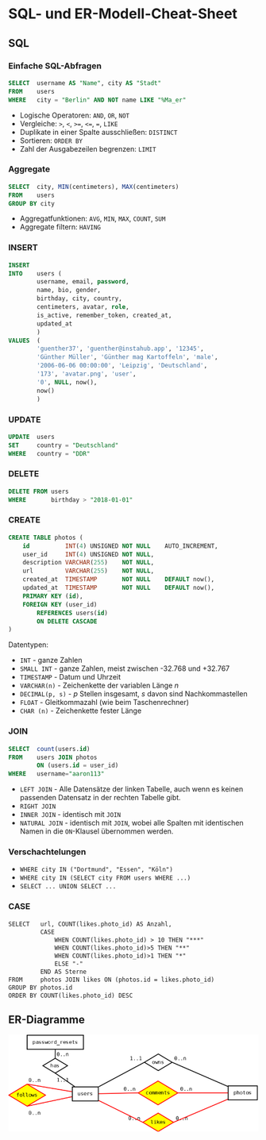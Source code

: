 # SQL- und ER-Modell-Cheat-Sheet

## SQL

### Einfache SQL-Abfragen

```sql
SELECT 	username AS "Name", city AS "Stadt"
FROM 	users 
WHERE 	city = "Berlin" AND NOT name LIKE "%Ma_er"
```

- Logische Operatoren: ``AND``, ``OR``, ``NOT``
- Vergleiche: ``>``, ``<``, ``>=``, ``<=``, ``=``, ``LIKE``
- Duplikate in einer Spalte ausschließen: ``DISTINCT``
- Sortieren: ``ORDER BY``
- Zahl der Ausgabezeilen begrenzen: ``LIMIT``

### Aggregate

```sql
SELECT 	city, MIN(centimeters), MAX(centimeters)
FROM 	users 
GROUP BY city
```

- Aggregatfunktionen: ``AVG``, ``MIN``, ``MAX``, ``COUNT``, ``SUM``
- Aggregate filtern: ``HAVING``

### INSERT

```sql
INSERT
INTO	users (
		username, email, password, 
   		name, bio, gender,
   		birthday, city, country, 
   		centimeters, avatar, role, 
   		is_active, remember_token, created_at, 
   		updated_at
		) 
VALUES	(
   		'guenther37', 'guenther@instahub.app', '12345',
		'Günther Müller', 'Günther mag Kartoffeln', 'male',
		'2006-06-06 00:00:00', 'Leipzig', 'Deutschland',
		'173', 'avatar.png', 'user',
		'0', NULL, now(), 
   		now()
		)
```

### UPDATE

```sql
UPDATE	users 
SET		country = "Deutschland"
WHERE	country = "DDR"
```

### DELETE

```sql
DELETE FROM	users 
WHERE		birthday > "2018-01-01"
```

### CREATE

```sql
CREATE TABLE photos (
	id 			INT(4) UNSIGNED	NOT NULL	AUTO_INCREMENT,
	user_id		INT(4) UNSIGNED	NOT NULL,
  	description	VARCHAR(255)	NOT NULL,
   	url			VARCHAR(255)	NOT NULL,
    created_at	TIMESTAMP 		NOT NULL	DEFAULT now(),
    updated_at	TIMESTAMP		NOT NULL	DEFAULT now(), 
   	PRIMARY KEY (id),
   	FOREIGN KEY (user_id) 
    	REFERENCES users(id) 
		ON DELETE CASCADE
)
```

Datentypen: 
- ``INT`` -  ganze Zahlen
- ``SMALL INT`` - ganze Zahlen, meist zwischen -32.768 und +32.767
- ``TIMESTAMP`` - Datum und Uhrzeit
- ``VARCHAR(n)`` - Zeichenkette der variablen Länge _n_
- ``DECIMAL(p, s)`` - _p_ Stellen insgesamt, _s_ davon sind Nachkommastellen
- ``FLOAT`` - Gleitkommazahl (wie beim Taschenrechner)
- ``CHAR (n)`` - Zeichenkette fester Länge

### JOIN

```sql
SELECT	count(users.id) 
FROM	users JOIN photos			
		ON (users.id = user_id)
WHERE	username="aaron113"
```

- ``LEFT JOIN`` - Alle Datensätze der linken Tabelle, auch wenn es keinen passenden Datensatz in der rechten Tabelle gibt.
- ``RIGHT JOIN``
- ``INNER JOIN`` - identisch mit ``JOIN``
- ``NATURAL JOIN`` - identisch mit ``JOIN``, wobei alle Spalten mit identischen Namen in die ``ON``-Klausel übernommen werden.

### Verschachtelungen

- ``WHERE city IN ("Dortmund", "Essen", "Köln")``
- ``WHERE city IN (SELECT city FROM users WHERE ...)``
- ``SELECT ... UNION SELECT ... ``

### CASE

```my
SELECT   url, COUNT(likes.photo_id) AS Anzahl,
         CASE 
             WHEN COUNT(likes.photo_id) > 10 THEN "***"
             WHEN COUNT(likes.photo_id)>5 THEN "**"
             WHEN COUNT(likes.photo_id)>1 THEN "*"
             ELSE "-"
         END AS Sterne
FROM     photos JOIN likes ON (photos.id = likes.photo_id)
GROUP BY photos.id
ORDER BY COUNT(likes.photo_id) DESC 
```

## ER-Diagramme

![Beispiel für ein ER-Diagramm](Assets/11-ERM-InstaHub-2.png)